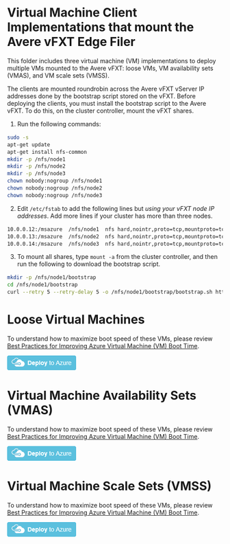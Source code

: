 # Virtual Machine Client Implementations that mount the Avere vFXT Edge Filer

This folder includes three virtual machine (VM) implementations to deploy multiple VMs mounted to the Avere vFXT: loose VMs, VM availability sets (VMAS), and VM scale sets (VMSS).

The clients are mounted roundrobin across the Avere vFXT vServer IP addresses done by the bootstrap script stored on the vFXT.  Before deploying the clients, you must install the bootstrap script to the Avere vFXT.  To do this, on the cluster controller, mount the vFXT shares. 

1. Run the following commands:

```bash
sudo -s
apt-get update
apt-get install nfs-common
mkdir -p /nfs/node1
mkdir -p /nfs/node2
mkdir -p /nfs/node3
chown nobody:nogroup /nfs/node1
chown nobody:nogroup /nfs/node2
chown nobody:nogroup /nfs/node3
```

2. Edit `/etc/fstab` to add the following lines but *using your vFXT node IP addresses*. Add more lines if your cluster has more than three nodes.

```bash
10.0.0.12:/msazure	/nfs/node1	nfs hard,nointr,proto=tcp,mountproto=tcp,retry=30 0 0
10.0.0.13:/msazure	/nfs/node2	nfs hard,nointr,proto=tcp,mountproto=tcp,retry=30 0 0
10.0.0.14:/msazure	/nfs/node3	nfs hard,nointr,proto=tcp,mountproto=tcp,retry=30 0 0
```

3. To mount all shares, type `mount -a` from the cluster controller, and then run the following to download the bootstrap script.

```bash
mkdir -p /nfs/node1/bootstrap
cd /nfs/node1/bootstrap
curl --retry 5 --retry-delay 5 -o /nfs/node1/bootstrap/bootstrap.sh https://raw.githubusercontent.com/Azure/Avere/master/src/clients/bootstrap.sh
```

# Loose Virtual Machines

To understand how to maximize boot speed of these VMs, please review [Best Practices for Improving Azure Virtual Machine (VM) Boot Time](../../docs/azure_vm_provision_best_practices.md).

<a href="https://portal.azure.com/#create/Microsoft.Template/uri/https%3A%2F%2Fraw.githubusercontent.com%2FAzure%2FAvere%2Fmaster%2Fsrc%2Fclients%2Fvmas%2Fazuredeploy.json" target="_blank">
<img src="https://raw.githubusercontent.com/Azure/azure-quickstart-templates/master/1-CONTRIBUTION-GUIDE/images/deploytoazure.png"/>
</a>

# Virtual Machine Availability Sets (VMAS)

To understand how to maximize boot speed of these VMs, please review [Best Practices for Improving Azure Virtual Machine (VM) Boot Time](../../docs/azure_vm_provision_best_practices.md).

<a href="https://portal.azure.com/#create/Microsoft.Template/uri/https%3A%2F%2Fraw.githubusercontent.com%2FAzure%2FAvere%2Fmaster%2Fsrc%2Fclients%2Fvmas%2Fazuredeploy.json" target="_blank">
<img src="https://raw.githubusercontent.com/Azure/azure-quickstart-templates/master/1-CONTRIBUTION-GUIDE/images/deploytoazure.png"/>
</a>

# Virtual Machine Scale Sets (VMSS)

To understand how to maximize boot speed of these VMs, please review [Best Practices for Improving Azure Virtual Machine (VM) Boot Time](../../docs/azure_vm_provision_best_practices.md).

<a href="https://portal.azure.com/#create/Microsoft.Template/uri/https%3A%2F%2Fraw.githubusercontent.com%2FAzure%2FAvere%2Fmaster%2Fsrc%2Fclients%2Fvmss%2Fazuredeploy.json" target="_blank">
<img src="https://raw.githubusercontent.com/Azure/azure-quickstart-templates/master/1-CONTRIBUTION-GUIDE/images/deploytoazure.png"/>
</a>